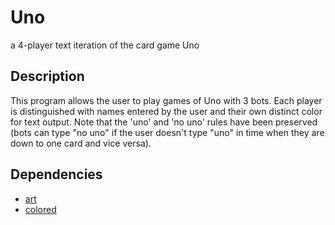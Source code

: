 # Uno
a 4-player text iteration of the card game Uno

## Description
This program allows the user to play games of Uno with 3 bots. 
Each player is distinguished with names entered by the user
and their own distinct color for text output. Note that the
'uno' and 'no uno' rules have been preserved (bots can type
"no uno" if the user doesn't type "uno" in time when they are
down to one card and vice versa).

## Dependencies
* [art](https://pypi.org/project/art/)
* [colored](https://pypi.org/project/colored/)
